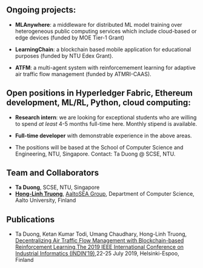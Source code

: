 ## Ongoing projects:
- **MLAnywhere**:  a middleware for distributed ML model training over heterogeneous public computing services which include cloud-based or edge devices (funded by MOE Tier-1 Grant)

- **LearningChain**: a blockchain based mobile application for educational purposes (funded by NTU Edex Grant).

- **ATFM**: a multi-agent system with reinforcemement learning for adaptive air traffic flow management (funded by ATMRI-CAAS).


## Open positions in Hyperledger Fabric, Ethereum development, ML/RL, Python, cloud computing:
- **Research intern**: we are looking for exceptional students who are willing to spend *at least* 4-5 months full-time here. Monthly stipend is available.

- **Full-time developer** with demonstrable experience in the above areas.

- The positions will be based at the School of Computer Science and Engineering, NTU, Singapore. Contact: Ta Duong @ SCSE, NTU.

## Team and Collaborators
- **Ta Duong**, SCSE, NTU, Singapore
- [**Hong-Linh Truong**](https://users.aalto.fi/~truongh4/), [AaltoSEA Group](http://rdsea.github.io),  Department of Computer Science, Aalto University, Finland

## Publications
- Ta Duong, Ketan Kumar Todi, Umang Chaudhary, Hong-Linh Truong, [Decentralizing Air Traffic Flow Management with Blockchain-based Reinforcement Learning](https://users.aalto.fi/~truongh4/publications/2019/truong-indin2019.pdf),[The 2019 IEEE International Conference on Industrial Informatics (INDIN’19)](https://www.indin2019.org/),22-25 July 2019, Helsinki-Espoo, Finland 
